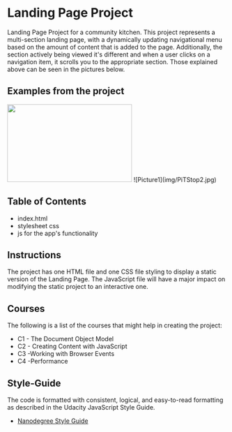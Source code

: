 # Landing Page Project 

 Landing Page Project for a community kitchen. This project represents a multi-section landing page, with a dynamically updating navigational menu based on the amount of content that is added to the page.
 Additionally, the section actively being viewed it's different and when a user clicks on a navigation item, it scrolls you to the appropriate section.
 Those explained above can be seen in the pictures below.
 ## Examples from the project
 <img src="https://github.com/Diana-Szalai/Project-2/blob/master/img/PiTStop1.JPG?raw=true" width="286" height="178" />
![Picture1](img/PiTStop2.jpg)

## Table of Contents
* index.html
* stylesheet css
* js for the app's functionality

## Instructions

The project has one HTML file and one CSS file styling to display a static version of the Landing Page. The JavaScript file will have a major impact on modifying the static project to an interactive one. 

## Courses

The following is a list of the courses that might help in creating the project:

* C1 - The Document Object Model
* C2 - Creating Content with JavaScript
* C3 -Working with Browser Events
* C4 -Performance


## Style-Guide
The code is formatted with consistent, logical, and easy-to-read formatting as described in the Udacity JavaScript Style Guide.

* [Nanodegree Style Guide](http://udacity.github.io/frontend-nanodegree-styleguide/)    
